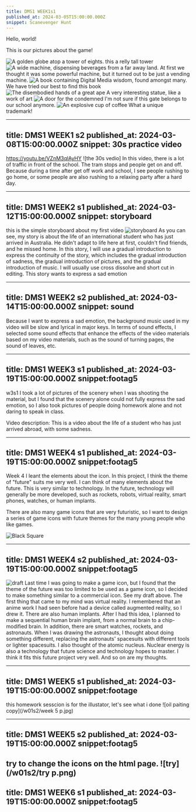 ```yaml
---
title: DMS1 WEEK1s1
published_at: 2024-03-05T15:00:00.000Z
snippet: Scanevenger Hunt
---
```


Hello, world!

This is our pictures about the game!

![A golden globe atop a tower of eights.](/w01s1/01.jpg)
this a relly tall tower
![A wide machine, dispensing beverages from a far away land.](/w01s1/02.jpg)
At first we thought it was some powerful machine, but it turned out to be just a vending machine.
![A book containing Digital Media wisdom, found amongst many.](/w01s1/03.jpg)
We have tried our best to find this book
![The disembodied hands of a great ape](/w01s1/06.jpg)
A very interesting statue, like a work of art
![A door for the condemned](/w01s1/04.jpg)
I'm not sure if this gate belongs to our school anymore.
![An explosive cup of coffee](/w01s1/05.jpg)
What a unique trademark!

---
title: DMS1 WEEK1 s2
published_at: 2024-03-08T15:00:00.000Z
snippet: 30s practice video
---


https://youtu.be/VZnM3qlAyHY
![the 30s vedio]
In this video, there is a lot of traffic in front of the school. The tram stops and people get on and off. Because during a time after get off work and school, I see people rushing to go home, or some people are also rushing to a relaxing party after a hard day.

---
title: DMS1 WEEK2 s1
published_at: 2024-03-12T15:00:00.000Z
snippet: storyboard
---


this is the simple storyboard about my first video
![storyboard](/w01s2/storyboard.jpg)
As you can see, my story is about the life of an international student who has just arrived in Australia. 
He didn't adapt to life here at first, couldn't find friends, and he missed home.
In this story, I will use a gradual introduction to express the continuity of the story, which includes the gradual introduction of sadness, the gradual introduction of pictures, and the gradual introduction of music.
I will usually use cross dissolve and short cut in editing.
This story wants to express a sad emotion

---
title: DMS1 WEEK2 s2
published_at: 2024-03-14T15:00:00.000Z
snippet: sound
---



Because I want to express a sad emotion, the background music used in my video will be slow and lyrical in major keys.
In terms of sound effects, I selected some sound effects that enhance the effects of the video materials based on my video materials, such as the sound of turning pages, the sound of leaves, etc.

---
title: DMS1 WEEK3 s1
published_at: 2024-03-19T15:00:00.000Z
snippet:footag5
---


w3s1
I took a lot of pictures of the scenery when I was shooting the material, but I found that the scenery alone could not fully express the sad emotion, so I also took pictures of people doing homework alone and not daring to speak in class.

Video description: This is a video about the life of a student who has just arrived abroad, with some sadness.

---
title: DMS1 WEEK4 s1
published_at: 2024-03-19T15:00:00.000Z
snippet:footag5
---
Week 4 I leant the elements about the icon. In this project, I think the theme of "future" suits me very well. I can think of many elements about the future. This is very similar to technology. In the future, technology will generally be more developed, such as rockets, robots, virtual reality, smart phones, watches, or human implants.

There are also many game icons that are very futuristic, so I want to design a series of game icons with future themes for the many young people who like games.

![Black Square](/w01s2/zxc.jpg)

---
title: DMS1 WEEK4 s2
published_at: 2024-03-19T15:00:00.000Z
snippet:footag5
---
![draft](/w01s2/draft.jpg)
Last time I was going to make a game icon, but I found that the theme of the future was too limited to be used as a game icon, so I decided to make something similar to a commercial icon. See my draft above. The first thing that came to my mind was virtual reality. I remembered that an anime work I had seen before had a device called augmented reality, so I drew it. There are also human implants. After I had this idea, I planned to make a sequential human brain implant, from a normal brain to a chip-modified brain. In addition, there are smart watches, rockets, and astronauts. When I was drawing the astronauts, I thought about doing something different, replacing the astronauts' spacesuits with different tools or lighter spacesuits. I also thought of the atomic nucleus. Nuclear energy is also a technology that future science and technology hopes to master. I think it fits this future project very well. And so on are my thoughts.

---
title: DMS1 WEEK5 s1
published_at: 2024-03-19T15:00:00.000Z
snippet:footage
---
this homework sesscion is for the illustator, let's see what i done
![oil paiting copy](/w01s2/week 5 p.jpg)

---
title: DMS1 WEEK5 s2
published_at: 2024-03-19T15:00:00.000Z
snippet:footag5
---
try to change the icons on the html page.
![try](/w01s2/try p.png)
---
title: DMS1 WEEK6 s1
published_at: 2024-03-19T15:00:00.000Z
snippet:footag5
---
